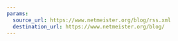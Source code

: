 ```yaml
---
params:
  source_url: https://www.netmeister.org/blog/rss.xml
  destination_url: https://www.netmeister.org/blog/
---
```

